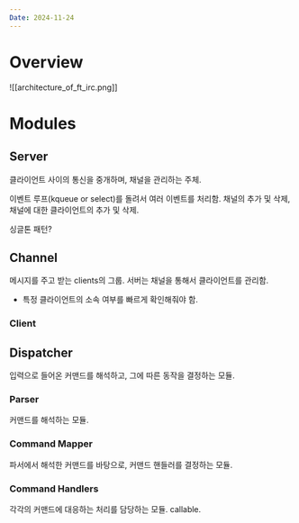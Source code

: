 ```yaml
---
Date: 2024-11-24
---
```

# Overview
![[architecture_of_ft_irc.png]]
# Modules

## Server
클라이언트 사이의 통신을 중개하며, 채널을 관리하는 주체.

이벤트 루프(kqueue or select)를 돌려서 여러 이벤트를 처리함.
채널의 추가 및 삭제, 채널에 대한 클라이언트의 추가 및 삭제. 

싱글톤 패턴?
## Channel
메시지를 주고 받는 clients의 그룹. 서버는 채널을 통해서 클라이언트를 관리함.

- 특정 클라이언트의 소속 여부를 빠르게 확인해줘야 함.
### Client
## Dispatcher
입력으로 들어온 커맨드를 해석하고, 그에 따른 동작을 결정하는 모듈. 
### Parser
커맨드를 해석하는 모듈.
### Command Mapper
파서에서 해석한 커맨드를 바탕으로, 커맨드 핸들러를 결정하는 모듈.
### Command Handlers
각각의 커맨드에 대응하는 처리를 담당하는 모듈. callable.
